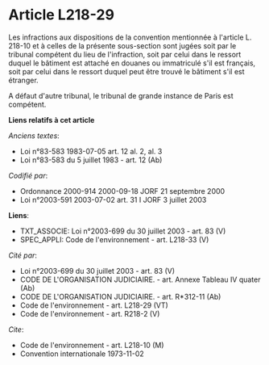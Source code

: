 # Article L218-29

Les infractions aux dispositions de la convention mentionnée à l'article L. 218-10 et à celles de la présente sous-section
sont jugées soit par le tribunal compétent du lieu de l'infraction, soit par celui dans le ressort duquel le bâtiment est
attaché en douanes ou immatriculé s'il est français, soit par celui dans le ressort duquel peut être trouvé le bâtiment s'il
est étranger.

A défaut d'autre tribunal, le tribunal de grande instance de Paris est compétent.

**Liens relatifs à cet article**

_Anciens textes_:

  - Loi n°83-583 1983-07-05 art. 12 al. 2, al. 3
  - Loi n°83-583 du 5 juillet 1983 - art. 12 (Ab)

_Codifié par_:

  - Ordonnance 2000-914 2000-09-18 JORF 21 septembre 2000
  - Loi n°2003-591 2003-07-02 art. 31 I JORF 3 juillet 2003

**Liens**:

  - TXT_ASSOCIE: Loi n°2003-699 du 30 juillet 2003 - art. 83 (V)
  - SPEC_APPLI: Code de l'environnement - art. L218-33 (V)

_Cité par_:

  - Loi n°2003-699 du 30 juillet 2003 - art. 83 (V)
  - CODE DE L'ORGANISATION JUDICIAIRE. - art. Annexe Tableau IV quater (Ab)
  - CODE DE L'ORGANISATION JUDICIAIRE. - art. R*312-11 (Ab)
  - Code de l'environnement - art. L218-29 (VT)
  - Code de l'environnement - art. R218-2 (V)

_Cite_:

  - Code de l'environnement - art. L218-10 (M)
  - Convention internationale 1973-11-02
